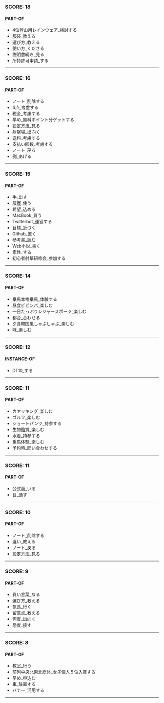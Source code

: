 
### SCORE: 18
#### PART-OF

- 4位登山用レインウェア_検討する 
- 服装_教える 
- 選び方_教える 
- 使い方_くださる 
- 説明書続き_見る 
- 所持許可申請_する 

----------

### SCORE: 16
#### PART-OF

- ノート_削除する 
- 4点_考慮する 
- 税金_考慮する 
- 早め_無料ポイント分ゲットする 
- 設定方法_見る 
- 射撃場_出向く 
- 送料_考慮する 
- 支払い回数_考慮する 
- ノート_戻る 
- 例_あげる 

----------

### SCORE: 15
#### PART-OF

- 手_出す 
- 履歴_使う 
- 希望_込める 
- MacBook_買う 
- Twitterbot_運営する 
- 目標_近づく 
- Github_置く 
- 参考書_読む 
- Web小説_書く 
- 素性_する 
- 初心者射撃研修会_参加する 

----------

### SCORE: 14
#### PART-OF

- 乗馬本格乗馬_体験する 
- 昼食ビビンバ_楽しむ 
- 一日たっぷりレジャースポーツ_楽しむ 
- 都合_合わせる 
- 夕食韓国風しゃぶしゃぶ_楽しむ 
- 味_楽しむ 

----------

### SCORE: 12
#### INSTANCE-OF

- DT10_する 

----------

### SCORE: 11
#### PART-OF

- カヤッキング_楽しむ 
- ゴルフ_楽しむ 
- ショートパンツ_持参する 
- 生物鑑賞_楽しむ 
- 水着_持参する 
- 乗馬体験_楽しむ 
- 予約時_問い合わせする 

----------

### SCORE: 11
#### PART-OF

- 公式面_いる 
- 目_通す 

----------

### SCORE: 10
#### PART-OF

- ノート_削除する 
- 違い_教える 
- ノート_戻る 
- 設定方法_見る 

----------

### SCORE: 9
#### PART-OF

- 買い言葉_なる 
- 選び方_教える 
- 気長_行く 
- 留意点_教える 
- 何度_出向く 
- 態度_接す 

----------

### SCORE: 8
#### PART-OF

- 教室_行う 
- 前列中央北東北総体_女子個人５位入賞する 
- 早め_申込む 
- 車_駐車する 
- バナー_活用する 

----------
